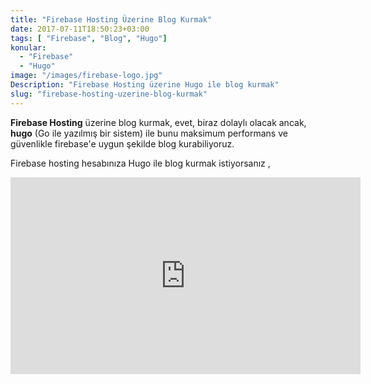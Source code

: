 ```yaml
---
title: "Firebase Hosting Üzerine Blog Kurmak"
date: 2017-07-11T18:50:23+03:00
tags: [ "Firebase", "Blog", "Hugo"]
konular:
  - "Firebase"
  - "Hugo"
image: "/images/firebase-logo.jpg"
Description: "Firebase Hosting üzerine Hugo ile blog kurmak"
slug: "firebase-hosting-uzerine-blog-kurmak"
---
```


**Firebase Hosting** üzerine blog kurmak, evet, biraz dolaylı olacak ancak, **hugo** (Go ile yazılmış bir sistem) ile bunu maksimum performans ve güvenlikle firebase'e uygun şekilde blog kurabiliyoruz.

Firebase hosting hesabınıza Hugo ile blog kurmak istiyorsanız ,

<iframe width="560" height="315" src="https://www.youtube.com/embed/TZEMeDLId2M?rel=0" frameborder="0" allowfullscreen></iframe>